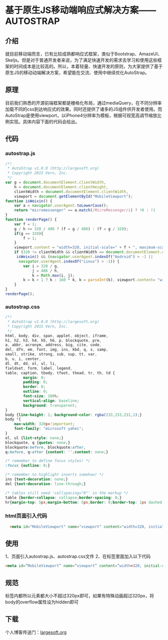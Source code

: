 # 基于原生JS移动端响应式解决方案——AUTOSTRAP

## 介绍
就目前移动端而言，已有比较成熟都响应式框架，类似于Bootstrap、AmazeUI、Skeljs。但是对于普通开发者来说，为了满足快速开发的需求去学习和使用这些框架的时间成本是比较高的。所以，本着轻量、快速开发的原则，为大家提供了基于原生JS的移动动端解决方案，希望能在交流、使用中继续优化AutoStrap。

## 原理
目前我们熟悉的开源前端框架都是栅格化布局，通过mediaQuery，在不同分辨率加载不同的css到达响应式的效果。同时还提供了诸多的JS组件供开发者使用。而AutoStrap是使用viewport，以iPhone4分辨率为模板，根据可视宽高调节缩放比例实现。具体内容下面的代码会给出。

## 代码

### autostrap.js
```js
/*!
 * AutoStrap v1.0.0 (http://largesoft.org)
 * Copyright 2015 Vern, Inc.
 */
var g = document.documentElement.clientWidth,
    h = document.documentElement.clientHeight,
    clientWidth = document.documentElement.clientWidth,
    viewport = document.getElementById("MobileViewport");
function isWeixin() {
    var a = navigator.userAgent.toLowerCase();
    return "micromessenger" == a.match(/MicroMessenger/i) ? !0 : !1
}
function renderPage() {
    var f = 1;
    g / h >= 320 / 486 ? (f = g / 486) : (f = g / 320);
    if(g == 320){
        f = 1;
    }
    viewport.content = "width=320, initial-scale=" + f + ", maximum-scale=" + f + ", user-scalable=no";
    if (320 != clientWidth && clientWidth == document.documentElement.clientWidth ||
     isWeixin() && (navigator.userAgent.indexOf("Android") > -1 ||
      navigator.userAgent.indexOf("Linux") > -1)) {
        var i = 320 / g,
            j = 486 / h,
            k = Math.max(i, j);
        k = k > 1 ? k : 160 * k, k = parseInt(k), viewport.content= "width=320, target-densitydpi=" + k ;
    }
}
renderPage();
```

### autostrap.css
```css
/*!
 * AutoStrap v1.0.0 (http://largesoft.org)
 * Copyright 2015 Vern, Inc.
 */
html, body, div, span, applet, object, iframe,
h1, h2, h3, h4, h5, h6, p, blockquote, pre,
a, abbr, acronym, address, big, cite, code,
del, dfn, em, font, img, ins, kbd, q, s, samp,
small, strike, strong, sub, sup, tt, var,
b, u, i, center,
dl, dt, dd, ol, ul, li,
fieldset, form, label, legend,
table, caption, tbody, tfoot, thead, tr, th, td {
        margin: 0;
        padding: 0;
        border: 0;
        outline: 0;
        font-size: 100%;
        vertical-align: baseline;
        background: transparent;
}
body {line-height: 1; background-color: rgba(233,233,231,1);}
body *{
    max-width: 320px!important;
    font-family: "microsoft yahei";
}
ol, ul {list-style: none;}
blockquote, q {quotes: none;}
blockquote:before, blockquote:after,
q:before, q:after {content: '';content: none;}

/* remember to define focus styles! */
:focus {outline: 0;}

/* remember to highlight inserts somehow! */
ins {text-decoration: none;}
del {text-decoration: line-through;}

/* tables still need 'cellspacing="0"' in the markup */
table {border-collapse: collapse;border-spacing: 0;}
hr{margin-top: 5px;margin-bottom: 5px;border: 0;border-top: 1px dashed #eee;}
```

### html页面引入代码
```html
  <meta id="MobileViewport" name="viewport" content="width=320, initial-scale=1, maximum-scale=1, user-scalable=no" servergenerated="true">
```


## 使用
1、页面引入autostrap.js、autostrap.css文件
2、在<head>标签里面加入以下代码
```html
<meta id=”MobileViewport” name=”viewport” content=”width=320, initial-scale=1, maximum-scale=1, user-scalable=no” servergenerated=”true”>
```

## 规范
<body>标签内都所以元素都大小不超过320px即可，如果有特殊动画超过320px，将body的overflow属性设为hidden即可

## 下载
个人博客传送门：[largesoft.org](http://largesoft.org)
